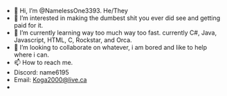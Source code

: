 - 👋 Hi, I’m @NamelessOne3393. He/They
- 👀 I’m interested in making the dumbest shit you ever did see and getting paid for it. 
- 🌱 I’m currently learning way too much way too fast. currently C#, Java, Javascript, HTML, C, Rockstar, and Orca.
- 💞️ I’m looking to collaborate on whatever, i am bored and like to help where i can.
- 📫 How to reach me.
- Discord: name6195
- Email: Koga2000@live.ca
- 

